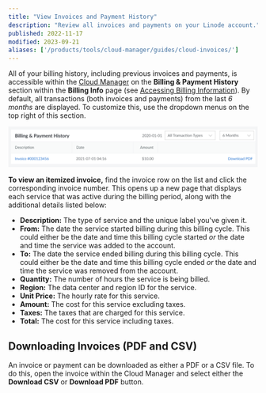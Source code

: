 ```yaml
---
title: "View Invoices and Payment History"
description: "Review all invoices and payments on your Linode account."
published: 2022-11-17
modified: 2023-09-21
aliases: ['/products/tools/cloud-manager/guides/cloud-invoices/']
---
```


All of your billing history, including previous invoices and payments, is accessible within the [Cloud Manager](https://cloud.linode.com/account/billing) on the **Billing & Payment History** section within the **Billing Info** page (see [Accessing Billing Information](/docs/products/platform/billing/guides/access-billing/)). By default, all transactions (both invoices and payments) from the last *6 months* are displayed. To customize this, use the dropdown menus on the top right of this section.

![Viewing Billing & Payment History in the Cloud Manager](view-invoices.png)

**To view an itemized invoice,** find the invoice row on the list and click the corresponding invoice number. This opens up a new page that displays each service that was active during the billing period, along with the additional details listed below:

- **Description:** The type of service and the unique label you've given it.
- **From:** The date the service started billing during this billing cycle. This could either be the date and time this billing cycle started *or* the date and time the service was added to the account.
- **To:** The date the service ended billing during this billing cycle. This could either be the date and time this billing cycle ended *or* the date and time the service was removed from the account.
- **Quantity:** The number of hours the service is being billed.
- **Region:** The data center and region ID for the service.
- **Unit Price:** The hourly rate for this service.
- **Amount:** The cost for this service excluding taxes.
- **Taxes:** The taxes that are charged for this service.
- **Total:** The cost for this service including taxes.

## Downloading Invoices (PDF and CSV)

An invoice or payment can be downloaded as either a PDF or a CSV file. To do this, open the invoice within the Cloud Manager and select either the **Download CSV** or **Download PDF** button.